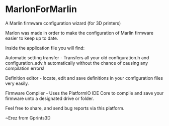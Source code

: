 # MarlonForMarlin
A Marlin firmware configuration wizard (for 3D printers)

Marlon was made in order to make the configuration of Marlin firmware easier to keep up to date.

Inside the application file you will find:

  Automatic setting transfer - Transfers all your old configuration.h and configuration_adv.h automatically without the chance of causing any compilation errors!
  
  Definition editor - locate, edit and save definitions in your configuration files very easily.
  
  Firmware Compiler - Uses the PlatformIO IDE Core to compile and save your firmware unto a designated drive or folder.
  
  Feel free to share, and send bug reports via this platform.
  
  ~Erez from Gprints3D
